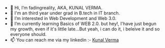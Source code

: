- 👋 Hi, I’m fadingreality, AKA, KUNAL VERMA.
- 📖 I'm an third year under grad in B.tech in IT branch.
- 👀 I’m interested in Web Development and Web 3.0.
- 🌱 I’m currently learning Basics of WEB 2.0. but hey!, I'have just begun my growth, even if it's little late...But yeah, i can do it, i beleive it and so everyone should.
- 📫 You can reach me via my linkedin :- <a href = "https://www.linkedin.com/in/kunal-verma-86aa0b204/" target = "_blank">Kunal Verma</a>


